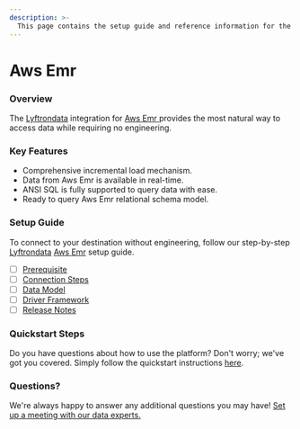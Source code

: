 ```yaml
---
description: >-
  This page contains the setup guide and reference information for the Aws Emr source connector.
---
```


# Aws Emr

### Overview

The [Lyftrondata](https://www.lyftrondata.com/) integration for [Aws Emr](https://www.lyftrondata.com/integration/aws-emr/)[ ](https://www.lyftrondata.com/integration/aws-emr/)provides the most natural way to access data while requiring no engineering.

### Key Features

* Comprehensive incremental load mechanism.
* Data from Aws Emr is available in real-time.&#x20;
* ANSI SQL is fully supported to query data with ease.
* Ready to query Aws Emr relational schema model.

### Setup Guide

To connect to your destination without engineering, follow our step-by-step [Lyftrondata](https://www.lyftrondata.com/)  [Aws Emr](https://www.lyftrondata.com/integration/aws-emr/) setup guide.

* [ ] [Prerequisite](../../technology-analytics/aws-emr/prerequisite.md)
* [ ] [Connection Steps](../../technology-analytics/aws-emr/connection-steps.md)
* [ ] [Data Model](../../technology-analytics/aws-emr/data-model/)
* [ ] [Driver Framework](../../technology-analytics/aws-emr/driver-framework/)
* [ ] [Release Notes](../../technology-analytics/aws-emr/release-notes.md)

### Quickstart Steps

Do you have questions about how to use the platform? Don't worry; we've got you covered. Simply follow the quickstart instructions [here](../../../quickstart-steps.md).

### Questions? <a href="#questions" id="questions"></a>

We're always happy to answer any additional questions you may have! [Set up a meeting with our data experts.](https://www.lyftrondata.com/book-a-meeting/)

